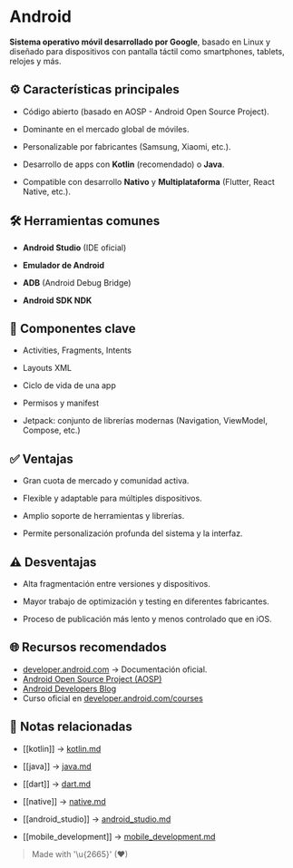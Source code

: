 # Android

**Sistema operativo móvil desarrollado por Google**, basado en Linux y diseñado para dispositivos con pantalla táctil como smartphones, tablets, relojes y más.


## ⚙️ Características principales

- Código abierto (basado en AOSP - Android Open Source Project).  

- Dominante en el mercado global de móviles.  

- Personalizable por fabricantes (Samsung, Xiaomi, etc.).  

- Desarrollo de apps con **Kotlin** (recomendado) o **Java**.  

- Compatible con desarrollo **Nativo** y **Multiplataforma** (Flutter, React Native, etc.).  


## 🛠️ Herramientas comunes

- **Android Studio** (IDE oficial)  

- **Emulador de Android**  

- **ADB** (Android Debug Bridge)  

- **Android SDK NDK**  


## 🧩 Componentes clave

- Activities, Fragments, Intents  

- Layouts XML  

- Ciclo de vida de una app  

- Permisos y manifest  

- Jetpack: conjunto de librerías modernas (Navigation, ViewModel, Compose, etc.)  


## ✅ Ventajas

- Gran cuota de mercado y comunidad activa.  

- Flexible y adaptable para múltiples dispositivos.  

- Amplio soporte de herramientas y librerías.  

- Permite personalización profunda del sistema y la interfaz.  


## ⚠️ Desventajas

- Alta fragmentación entre versiones y dispositivos.  

- Mayor trabajo de optimización y testing en diferentes fabricantes.  

- Proceso de publicación más lento y menos controlado que en iOS.  


## 🌐 Recursos recomendados

- [developer.android.com](https://developer.android.com/) → Documentación oficial.  
- [Android Open Source Project (AOSP)](https://source.android.com/)  
- [Android Developers Blog](https://android-developers.googleblog.com/)  
- Curso oficial en [developer.android.com/courses](https://developer.android.com/courses)  

## 🔗 Notas relacionadas

- [[kotlin]] → [kotlin.md](/languages/kotlin.md)  

- [[java]] → [java.md](/languages/java.md)  

- [[dart]] → [dart.md](/languages/dart.md)  

- [[native]] → [native.md](/overview/native.md)  
  
- [[android_studio]] → [android_studio.md](/tools/android_studio.md) 

- [[mobile_development]] → [mobile_development.md](/overview/mobile_development.md) 


> Made with '\u{2665}' (♥)
